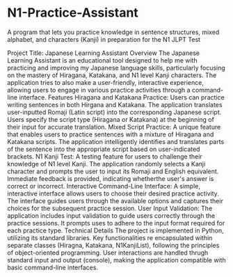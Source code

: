 # N1-Practice-Assistant
A program that lets you practice knowledge in sentence structures, mixed alphabet, and characters (Kanji) in preparation for the N1 JLPT Test

Project Title: Japanese Learning Assistant
Overview
The Japanese Learning Assistant is an educational tool designed to help me with practicing and improving my Japanese language skills, particularly focusing on the mastery of Hiragana, Katakana, and N1 level Kanji characters. The application tries to also make a user-friendly, interactive experience, allowing users to engage in various practice activities through a command-line interface.
Features
Hiragana and Katakana Practice: Users can practice writing sentences in both Hirgana and Katakana. The application translates user-inputted Romaji (Latin script) into the corresponding Japanese script. Users specify the script type (Hiragana or Katakana) at the beginning of their input for accurate translation. Mixed Script Practice: A unique feature that enables users to practice sentences with a mixture of Hiragana and Katakana scripts. The application intelligently identifies and translates parts of the sentence into the appropriate script based on user-indicated brackets. N1 Kanji Test: A testing feature for users to challenge their knowledge of N1 level Kanji. The application randomly selects a Kanji character and prompts the user to input its Romaji and English equivalent. Immediate feedback is provided, indicating whetherthe user's answer is correct or incorrect. Interactive Command-Line Interface: A simple, interactive interface allows users to choose their desired practice activity. The interface guides users through the available options and captures their choices for the subsequent practice session. User Input Validation: The application includes input validation to guide users correctly through the practice sessions. It prompts uses to adhere to the input format required for each practice type. Technical Details
The project is implemented in Python, utilizing its standard libraries. Key functionalities re encapsulated within separate classes (Hiragna, Katakana, N1KanjiList), following the principles of object-oriented programming. User interactions are handled thrugh standard input and output (console), making the application compatible with basic command-line interfaces.
